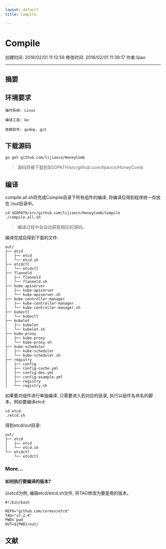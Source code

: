 ```yaml
---
layout: default
title: Compile

---
```


# Compile
创建时间: 2016/02/01 11:12:56  修改时间: 2016/02/01 11:39:17 作者:lijiao

----

## 摘要

## 环境要求

	操作系统: Linux
	
	编译工具: Go
	
	依赖软件: godep, git

## 下载源码

	go get github.com/lijiaocn/HoneyComb

>源码将被下载到$GOPATH/src/github.com/lijiaocn/HoneyComb

## 编译

compile.all.sh将完成Compile目录下所有组件的编译, 将编译后得到程序统一存放在./out目录中。

	cd $GOPATH/src/github.com/lijiaocn/HoneyComb/Compile
	./compile.all.sh

>编译过程中会自动获取相应的源码。

编译完成后得到下面的文件:

	out/
	├── etcd
	│   ├── etcd
	│   └── etcd.sh
	├── etcdctl
	│   └── etcdctl
	├── flanneld
	│   ├── flanneld
	│   └── flanneld.sh
	├── kube-apiserver
	│   ├── kube-apiserver
	│   └── kube-apiserver.sh
	├── kube-controller-manager
	│   ├── kube-controller-manager
	│   └── kube-controller-manager.sh
	├── kubectl
	│   └── kubectl
	├── kubelet
	│   ├── kubelet
	│   └── kubelet.sh
	├── kube-proxy
	│   ├── kube-proxy
	│   └── kube-proxy.sh
	├── kube-scheduler
	│   ├── kube-scheduler
	│   └── kube-scheduler.sh
	├── registry
	│   ├── config
	│   ├── config-cache.yml
	│   ├── config-dev.yml
	│   ├── config-example.yml
	│   ├── registry
	│   └── registry.sh

如果要对组件进行单独编译, 只需要进入到对应的目录, 执行以组件名命名的脚本。例如要编译etcd:

	cd etcd
	./etcd.sh

得到etcd/out目录:

	out/
	├── etcd
	│   ├── etcd
	│   └── etcd.sh
	└── etcdctl
	    └── etcdctl

### More...

#### 如何执行要编译的版本?

以etcd为例, 编辑etcd/etcd.sh文件, 将TAG修改为要是用的版本。

	#!/bin/bash
	
	REPO="github.com/coreos/etcd"
	TAG="v2.2.4"
	PWD=`pwd`
	OUT=${PWD}/out/

## 文献
